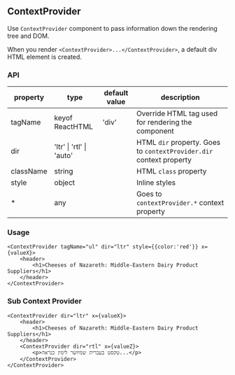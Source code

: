 ## ContextProvider

Use `ContextProvider` component to pass information down the rendering tree and DOM.

When you render `<ContextProvider>...</ContextProvider>`, a default div HTML element is created.

### API
| property    	| type                               | default value| description
|-------------	|------------------------------------|--------------|---------------------------
| tagName		| keyof ReactHTML                    | 'div'	    | Override HTML tag used for rendering the component
| dir    		| 'ltr' &#124; 'rtl' &#124; 'auto'   |              | HTML `dir` property. Goes to `contextProvider.dir` context property
| className   	| string                             |     		    | HTML `class` property
| style     	| object                             |     		    | Inline styles
| *         	| any                                |     		    | Goes to `contextProvider.*` context property

### Usage

```tsx
<ContextProvider tagName="ul" dir="ltr" style={{color:'red'}} x={valueX}>
    <header>
        <h1>Cheeses of Nazareth: Middle-Eastern Dairy Product Suppliers</h1>
    </header>
</ContextProvider>
```

### Sub Context Provider

```tsx
<ContextProvider dir="ltr" x={valueX}>
    <header>
        <h1>Cheeses of Nazareth: Middle-Eastern Dairy Product Suppliers</h1>
    </header>
    <ContextProvider dir="rtl" x={valueZ}>
        <p>טקסט בעברית שמיושר לימין כנראה...</p>
    </ContextProvider>
</ContextProvider>
```
